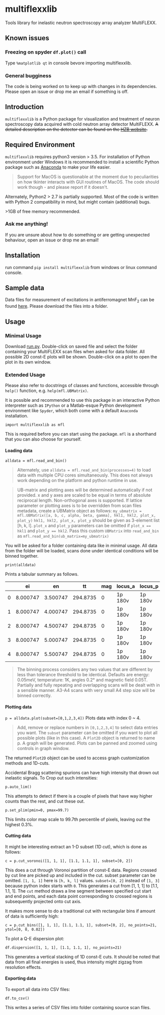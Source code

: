 # multiflexxlib
Tools library for inelastic neutron spectroscopy array analyzer MultiFLEXX.
## Known issues
### Freezing on spyder `df.plot()` call
Type `%matplotlib qt` in console bevore importing multiflexxlib.
### General bugginess
The code is being worked on to keep up with changes in its dependencies. Please open an issue or drop me an email if something is off.

## Introduction
`multiflexxlib` is a Python package for visualization and treatment of neuron spectroscopy data acquired with cold neutron array detector MultiFLEXX. ~~A detailed description on the detector can be found on the [HZB website](https://www.helmholtz-berlin.de/forschung/oe/em/transport-phenomena/em-amct-instruments/flex/multiflexx_en.html).~~

## Required Environment
`multiflexxlib` requires python3 version > 3.5. For installation of Python environment under Windows it is recommended to install a scientific Python package such as [Anaconda](https://www.anaconda.com/download/) to make your life easier.
> Support for MacOS is questionable at the moment due to peculiarities on how tkinter interacts with GUI routines of MacOS. The code should work though - and please report if it doesn't.  

Alternately, Python2 > 2.7 is partially supported. Most of the code is written with Python 2 compatibility in mind, but might contain (additional) bugs.

\>1GB of free memory recommended.

### Ask me anything!

If you are unsure about how to do something or are getting unexpected behaviour, open an issue or drop me an email!

## Installation
run command `pip install multiflexxlib` from windows or linux command console.

## Sample data
Data files for measurement of excitations in antiferromagnet MnF<sub>2</sub> can be found [here](https://github.com/sq-meng/multiflexxlib/tree/master/sampledata/MnF2). Please download the files into a folder.
## Usage
### Minimal Usage
Download [run.py](https://github.com/yumemi5k/multiflexxlib/blob/master/run.py). Double-click on saved file and select the folder containing your MultiFLEXX scan files when asked for data folder. All possible 2D const-E plots will be shown. Double-click on a plot to open the plot in its own window.

### Extended Usage
Please also refer to docstrings of classes and functions, accessible through `help()` function, e.g. `help(mfl.UBMatrix)`.

It is possible and recommended to use this package in an interactive Python interpreter such as `IPython` or a Matlab-esque Python development environment like `Spyder`, which both come with a default `Anaconda` installation.

`import multiflexxlib as mfl`

This is required before you can start using the package. `mfl` is a shorthand that you can also choose for yourself.
#### Loading data
`alldata = mfl.read_and_bin()`
>Alternately, use `alldata = mfl.read_and_bin(processes=4)` to load data with multiple CPU cores simultaneously. This does not always work depending on the platform and python runtime in use.

>UB-matrix and plotting axes will be determined automatically if not provided. x and y axes are scaled to be equal in terms of absolute reciprocal length. Non-orthogonal axes is supported. If lattice parameter or plotting axes is to be overridden from scan files metadata, create a UBMatrix object as follows: `my_ubmatrix = mfl.UBMatrix([a, b, c, alpha, beta, gamma], hkl1, hkl2, plot_x, plot_y)` `hkl1, hkl2, plot_x, plot_y` should be given as 3-element list \[h, k, l\]. `plot_x` and `plot_y` parameters can be omitted if `plot_x == hkl1` and `plot_y == hkl2`. Pass this custom `UBMatrix` into `read_and_bin` as `mfl.read_and_bin(ub_matrix=my_ubmatrix)`

You will be asked for a folder containing data like in minimal usage. All data from the folder will be loaded, scans done under identical conditions will be binned together.

`print(alldata)`

Prints a tabular summary as follows.

| |ei|en|tt|mag|locus_a|locus_p|points|
|----|----|----|---|---|----|---|---|
|0|8.000747|3.500747|294.8735|0|1p 180v|1p 180v|3782 pts|
|1|8.000747|4.000747|294.8735|0|1p 180v|1p 180v|3538 pts|
|2|8.000747|4.500747|294.8735|0|1p 180v|1p 180v|3538 pts|
|3|8.000747|5.000747|294.8735|0|1p 180v|1p 180v|3660 pts|
|4|8.000747|5.500747|294.8735|0|1p 180v|1p 180v|3782 pts|

>The binning process considers any two values that are different by less than tolerance threshold to be identical. Defaults are energy: 0.05meV, temperature: 1K, angles 0.2&deg; and magnetic field 0.05T. Partially and fully repeating and overlapping scans will be dealt with in a sensible manner. A3-A4 scans with very small A4 step size will be binned correctly.

#### Plotting data

`p = alldata.plot(subset=[0,1,2,3,4])` Plots data with index 0 ~ 4.
>Add, remove or replace numbers in `[0,1,2,3,4]` to select data entries you want. The `subset` parameter can be omitted if you want to plot all possible plots (like in this case). A `Plot2D` object is returned to name p. A graph will be generated.
Plots can be panned and zoomed using controls in graph window. 

The returned `Plot2D` object can be used to access graph customization methods and 1D-cuts.

Accidental Bragg scattering spurions can have high intensity that drown out inelastic signals. To Crop out such intensities:
  
`p.auto_lim()`

This attempts to detect if there is a couple of pixels that have way higher counts than the rest, and cut these out.

`p.set_plim(pmin=0, pmax=99.7)`

This limits color map scale to 99.7th percentile of pixels, leaving out the highest 0.3%. 

#### Cutting data
It might be interesting extract an 1-D subset (1D cut), which is done as follows:

`c = p.cut_voronoi([1, 1, 1], [1.1, 1.1, 1], subset=[0, 2])`

This does a cut through Voronoi partition of const-E data. Regions crossed by cut line are picked up and included in the cut. subset parameter can be omitted. `[1, 1, 1]` here is `[h, k, l]` values. `subset=[0, 2]` instead of `[1, 3]` because python index starts with `0`. This generates a cut from \[1, 1, 1\] to \[1.1, 1.1, 1\]. The `cut` method draws a line segment between specified cut start and end points, and each data point corresponding to crossed regions is subsequently projected onto cut axis.

It makes more sense to do a traditional cut with rectangular bins if amount of data is sufficiently high:

`c = p.cut_bins([1, 1, 1], [1.1, 1.1, 1], subset=[0, 2], no_points=21, ytol=[0, 0, 0.02])`

To plot a Q-E dispersion plot:

`df.dispersion([1, 1, 1], [1.1, 1.1, 1], no_points=21)`

This generates a vertical stacking of 1D const-E cuts. It should be noted that data from all final energies is used, thus intensity might zigzag from resolution effects.

#### Exporting data

To export all data into CSV files:

`df.to_csv()`

This writes a series of CSV files into folder containing source scan files.